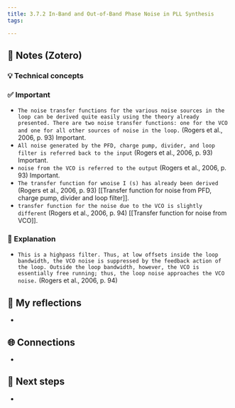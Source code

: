 ```yaml
---
title: 3.7.2 In-Band and Out-of-Band Phase Noise in PLL Synthesis
tags:

---
```


## 🔗 Notes (Zotero)
### 💡 Technical concepts


### ✅️ Important
- `The noise transfer functions for the various noise sources in the loop can be derived quite easily using the theory already presented. There are two noise transfer functions: one for the VCO and one for all other sources of noise in the loop.` (Rogers et al., 2006, p. 93) Important.
- `All noise generated by the PFD, charge pump, divider, and loop filter is referred back to the input` (Rogers et al., 2006, p. 93) Important.
- `noise from the VCO is referred to the output` (Rogers et al., 2006, p. 93) Important.
- `The transfer function for wnoise I (s) has already been derived` (Rogers et al., 2006, p. 93)
	[[Transfer function for noise from PFD, charge pump, divider and loop filter]].
- `transfer function for the noise due to the VCO is slightly different` (Rogers et al., 2006, p. 94)
	[[Transfer function for noise from VCO]].

### ️🔶 Explanation
- `This is a highpass filter. Thus, at low offsets inside the loop bandwidth, the VCO noise is suppressed by the feedback action of the loop. Outside the loop bandwidth, however, the VCO is essentially free running; thus, the loop noise approaches the VCO noise.` (Rogers et al., 2006, p. 94)
	

## 📝 My reflections
- 

## 🌐 Connections
- 

## 🧭 Next steps
- 

 